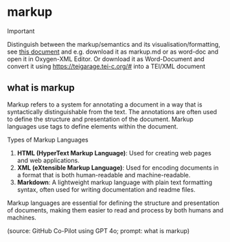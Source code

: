 # markup


> [!IMPORTANT]  
> Distinguish between the markup/semantics and its visualisation/formatting, see [this document](https://docs.google.com/document/d/1Z5nQrBSitxWp0LfQCmn5OYDbb0PVbjXV1RPwpgpGfRM/edit?usp=sharing) and e.g. download it as markup.md or as word-doc and open it in Oxygen-XML Editor. Or download it as Word-Document and convert it using https://teigarage.tei-c.org/# into a TEI/XML document

## what is markup

Markup refers to a system for annotating a document in a way that is syntactically distinguishable from the text. The annotations are often used to define the structure and presentation of the document. Markup languages use tags to define elements within the document.

Types of Markup Languages

1. **HTML (HyperText Markup Language)**: Used for creating web pages and web applications.
1. **XML (eXtensible Markup Language)**: Used for encoding documents in a format that is both human-readable and machine-readable.
1. **Markdown**: A lightweight markup language with plain text formatting syntax, often used for writing documentation and readme files.

Markup languages are essential for defining the structure and presentation of documents, making them easier to read and process by both humans and machines.

(source: GitHub Co-Pilot using GPT 4o; prompt: what is markup)
